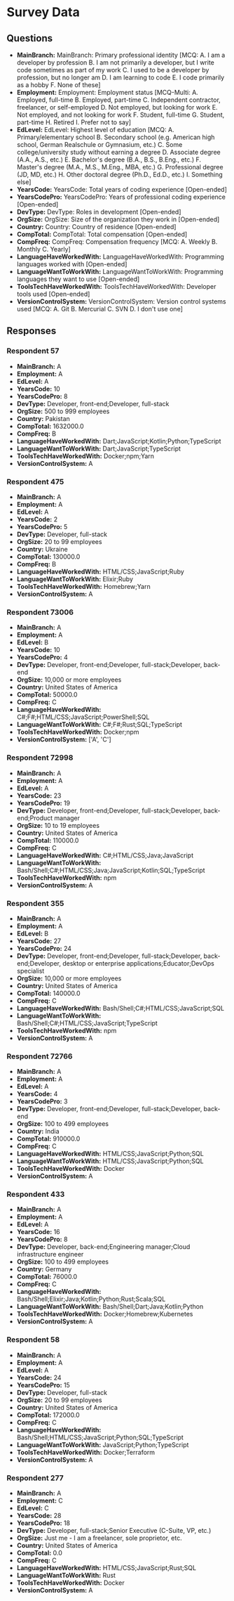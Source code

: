 # Survey Data

## Questions

- **MainBranch:** MainBranch: Primary professional identity [MCQ: A. I am a developer by profession B. I am not primarily a developer, but I write code sometimes as part of my work C. I used to be a developer by profession, but no longer am D. I am learning to code E. I code primarily as a hobby F. None of these]
- **Employment:** Employment: Employment status [MCQ-Multi: A. Employed, full-time B. Employed, part-time C. Independent contractor, freelancer, or self-employed D. Not employed, but looking for work E. Not employed, and not looking for work F. Student, full-time G. Student, part-time H. Retired I. Prefer not to say]
- **EdLevel:** EdLevel: Highest level of education [MCQ: A. Primary/elementary school B. Secondary school (e.g. American high school, German Realschule or Gymnasium, etc.) C. Some college/university study without earning a degree D. Associate degree (A.A., A.S., etc.) E. Bachelor's degree (B.A., B.S., B.Eng., etc.) F. Master's degree (M.A., M.S., M.Eng., MBA, etc.) G. Professional degree (JD, MD, etc.) H. Other doctoral degree (Ph.D., Ed.D., etc.) I. Something else]
- **YearsCode:** YearsCode: Total years of coding experience [Open-ended]
- **YearsCodePro:** YearsCodePro: Years of professional coding experience [Open-ended]
- **DevType:** DevType: Roles in development [Open-ended]
- **OrgSize:** OrgSize: Size of the organization they work in [Open-ended]
- **Country:** Country: Country of residence [Open-ended]
- **CompTotal:** CompTotal: Total compensation [Open-ended]
- **CompFreq:** CompFreq: Compensation frequency [MCQ: A. Weekly B. Monthly C. Yearly]
- **LanguageHaveWorkedWith:** LanguageHaveWorkedWith: Programming languages worked with [Open-ended]
- **LanguageWantToWorkWith:** LanguageWantToWorkWith: Programming languages they want to use [Open-ended]
- **ToolsTechHaveWorkedWith:** ToolsTechHaveWorkedWith: Developer tools used [Open-ended]
- **VersionControlSystem:** VersionControlSystem: Version control systems used [MCQ: A. Git B. Mercurial C. SVN D. I don't use one]

## Responses

### Respondent 57

- **MainBranch:** A
- **Employment:** A
- **EdLevel:** A
- **YearsCode:** 10
- **YearsCodePro:** 8
- **DevType:** Developer, front-end;Developer, full-stack
- **OrgSize:** 500 to 999 employees
- **Country:** Pakistan
- **CompTotal:** 1632000.0
- **CompFreq:** B
- **LanguageHaveWorkedWith:** Dart;JavaScript;Kotlin;Python;TypeScript
- **LanguageWantToWorkWith:** Dart;JavaScript;TypeScript
- **ToolsTechHaveWorkedWith:** Docker;npm;Yarn
- **VersionControlSystem:** A

### Respondent 475

- **MainBranch:** A
- **Employment:** A
- **EdLevel:** A
- **YearsCode:** 2
- **YearsCodePro:** 5
- **DevType:** Developer, full-stack
- **OrgSize:** 20 to 99 employees
- **Country:** Ukraine
- **CompTotal:** 130000.0
- **CompFreq:** B
- **LanguageHaveWorkedWith:** HTML/CSS;JavaScript;Ruby
- **LanguageWantToWorkWith:** Elixir;Ruby
- **ToolsTechHaveWorkedWith:** Homebrew;Yarn
- **VersionControlSystem:** A

### Respondent 73006

- **MainBranch:** A
- **Employment:** A
- **EdLevel:** B
- **YearsCode:** 10
- **YearsCodePro:** 4
- **DevType:** Developer, front-end;Developer, full-stack;Developer, back-end
- **OrgSize:** 10,000 or more employees
- **Country:** United States of America
- **CompTotal:** 50000.0
- **CompFreq:** C
- **LanguageHaveWorkedWith:** C#;F#;HTML/CSS;JavaScript;PowerShell;SQL
- **LanguageWantToWorkWith:** C#;F#;Rust;SQL;TypeScript
- **ToolsTechHaveWorkedWith:** Docker;npm
- **VersionControlSystem:** ['A', 'C']

### Respondent 72998

- **MainBranch:** A
- **Employment:** A
- **EdLevel:** A
- **YearsCode:** 23
- **YearsCodePro:** 19
- **DevType:** Developer, front-end;Developer, full-stack;Developer, back-end;Product manager
- **OrgSize:** 10 to 19 employees
- **Country:** United States of America
- **CompTotal:** 110000.0
- **CompFreq:** C
- **LanguageHaveWorkedWith:** C#;HTML/CSS;Java;JavaScript
- **LanguageWantToWorkWith:** Bash/Shell;C#;HTML/CSS;Java;JavaScript;Kotlin;SQL;TypeScript
- **ToolsTechHaveWorkedWith:** npm
- **VersionControlSystem:** A

### Respondent 355

- **MainBranch:** A
- **Employment:** A
- **EdLevel:** B
- **YearsCode:** 27
- **YearsCodePro:** 24
- **DevType:** Developer, front-end;Developer, full-stack;Developer, back-end;Developer, desktop or enterprise applications;Educator;DevOps specialist
- **OrgSize:** 10,000 or more employees
- **Country:** United States of America
- **CompTotal:** 140000.0
- **CompFreq:** C
- **LanguageHaveWorkedWith:** Bash/Shell;C#;HTML/CSS;JavaScript;SQL
- **LanguageWantToWorkWith:** Bash/Shell;C#;HTML/CSS;JavaScript;TypeScript
- **ToolsTechHaveWorkedWith:** npm
- **VersionControlSystem:** A

### Respondent 72766

- **MainBranch:** A
- **Employment:** A
- **EdLevel:** A
- **YearsCode:** 4
- **YearsCodePro:** 3
- **DevType:** Developer, front-end;Developer, full-stack;Developer, back-end
- **OrgSize:** 100 to 499 employees
- **Country:** India
- **CompTotal:** 910000.0
- **CompFreq:** C
- **LanguageHaveWorkedWith:** HTML/CSS;JavaScript;Python;SQL
- **LanguageWantToWorkWith:** HTML/CSS;JavaScript;Python;SQL
- **ToolsTechHaveWorkedWith:** Docker
- **VersionControlSystem:** A

### Respondent 433

- **MainBranch:** A
- **Employment:** A
- **EdLevel:** A
- **YearsCode:** 16
- **YearsCodePro:** 8
- **DevType:** Developer, back-end;Engineering manager;Cloud infrastructure engineer
- **OrgSize:** 100 to 499 employees
- **Country:** Germany
- **CompTotal:** 76000.0
- **CompFreq:** C
- **LanguageHaveWorkedWith:** Bash/Shell;Elixir;Java;Kotlin;Python;Rust;Scala;SQL
- **LanguageWantToWorkWith:** Bash/Shell;Dart;Java;Kotlin;Python
- **ToolsTechHaveWorkedWith:** Docker;Homebrew;Kubernetes
- **VersionControlSystem:** A

### Respondent 58

- **MainBranch:** A
- **Employment:** A
- **EdLevel:** A
- **YearsCode:** 24
- **YearsCodePro:** 15
- **DevType:** Developer, full-stack
- **OrgSize:** 20 to 99 employees
- **Country:** United States of America
- **CompTotal:** 172000.0
- **CompFreq:** C
- **LanguageHaveWorkedWith:** Bash/Shell;HTML/CSS;JavaScript;Python;SQL;TypeScript
- **LanguageWantToWorkWith:** JavaScript;Python;TypeScript
- **ToolsTechHaveWorkedWith:** Docker;Terraform
- **VersionControlSystem:** A

### Respondent 277

- **MainBranch:** A
- **Employment:** C
- **EdLevel:** C
- **YearsCode:** 28
- **YearsCodePro:** 18
- **DevType:** Developer, full-stack;Senior Executive (C-Suite, VP, etc.)
- **OrgSize:** Just me - I am a freelancer, sole proprietor, etc.
- **Country:** United States of America
- **CompTotal:** 0.0
- **CompFreq:** C
- **LanguageHaveWorkedWith:** HTML/CSS;JavaScript;Rust;SQL
- **LanguageWantToWorkWith:** Rust
- **ToolsTechHaveWorkedWith:** Docker
- **VersionControlSystem:** A

